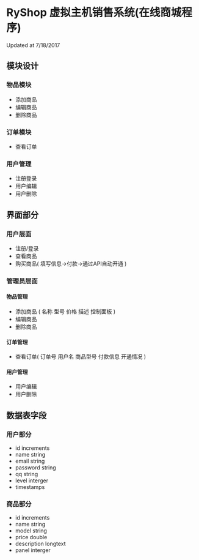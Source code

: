 # RyShop 虚拟主机销售系统(在线商城程序)
Updated at 7/18/2017

## 模块设计
### 物品模块
- 添加商品
- 编辑商品
- 删除商品

### 订单模块
- 查看订单

### 用户管理
- 注册登录
- 用户编辑
- 用户删除

## 界面部分
### 用户层面
- 注册/登录
- 查看商品
- 购买商品( 填写信息->付款->通过API自动开通 )

### 管理员层面
#### 物品管理
- 添加商品 ( 名称 型号 价格 描述 控制面板 )
- 编辑商品
- 删除商品

#### 订单管理
- 查看订单( 订单号 用户名 商品型号 付款信息 开通情况 )

#### 用户管理
- 用户编辑
- 用户删除

## 数据表字段
### 用户部分
- id increments
- name string
- email string
- password string
- qq string
- level interger
- timestamps

### 商品部分
- id increments
- name string
- model string
- price double
- description longtext
- panel interger